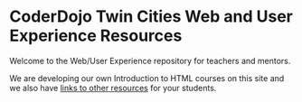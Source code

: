 # CoderDojo Twin Cities Web and User Experience Resources

Welcome to the Web/User Experience repository for teachers and mentors.

We are developing our own Introduction to HTML courses
on this site and we also have [links to other resources](resources.md)
for your students.